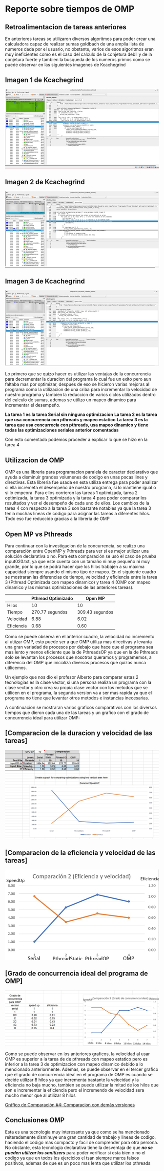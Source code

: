 [comment]: <> (Goldbach_Open MP readme v1.5 Fabio Sanabria Valerin <fabio.sanabria@ucr.ac.cr>)

# **Reporte sobre tiempos de OMP**

## Retroalimentacion de tareas anteriores

En anteriores tareas se utilizaron diversos algoritmos para poder crear una calculadora capaz de realizar sumas goldbach de una amplia lista de numeros dada por el usuario, no obstante, varios de esos algoritmos eran muy ineficientes como es el caso del calculo de la conjetura debil y de la conjetura fuerte y tambien la busqueda de los numeros primos como se puede observar en las siguientes imagenes de Kcachegrind

## Imagen 1 de Kcachegrind

![Marcado 1](../images/kcachegrind1.jpeg)

## Imagen 2 de Kcachegrind

![Marcado 1](../images/kcachegrind2.jpeg)

## Imagen 3 de Kcachegrind

![Marcado 1](../images/kcachegrind3.jpeg)

Lo primero que se quizo hacer es utilizar las ventajas de la concurrencia para decrementar la duracion del programa lo cual fue un exito pero aun faltaba mas por optimizar, despues de eso se hicieron varias mejoras al programa como la utilizacion de una criba para incrementar la velocidad de nuestro programa y tambien la reduccion de varios ciclos utilizados dentro del calculo de sumas, ademas se utilizo un mapeo dinamico para incrementar el desempeño.

**La tarea 1 es la tarea Serial sin ninguna optimizacion**
**La tarea 2 es la tarea que usa concurrencia con pthreads y mapeo estatico**
**La tarea 3 es la tarea que usa concurrecia con pthreads, usa mapeo dinamico y tiene todas las optimizaciones seriales anterior comentadas**

Con esto comentado podemos proceder a explicar lo que se hizo en la tarea 4

## Utilizacion de OMP

OMP es una libreria para programacion paralela de caracter declarativo que ayuda a disminuir grandes volumenes de codigo en unas pocas lines y directivas. Esta libreria fue usada en esta utiliza entrega para poder analizar si ella incremeta el desempeño de nuestro programa, si lo mantiene igual o si lo empeora. Para ellos corrieron las tareas 1 optimizada, tarea 2 optimizada, la tarea 3 optimizada y la tarea 4 para poder comparar los resultados y ver el desempeño de cada uno de ellos. Los cambios de la tarea 4 con respecto a la tarea 3 son bastante notables ya que la tarea 3 tenia muchas lineas de codigo para asignar las tareas a diferentes hilos. Todo eso fue reduccido gracias a la libreria de OMP

## Open MP vs Pthreads

Para continuar con la investigacion de la concurrencia, se realizó una comparación entre OpenMP y Pthreads para ver si es mejor utilizar una solución declarativa o no.
Para esta comparación se usó el caso de prueba input020.txt, ya que este cuenta con un tamaño ni muy pequeño ni muy grande, por lo que se podrá hacer que los hilos trabajen a su maxima capacidad siempre usando el mismo tipo de mapeo. En el siguiente cuadro se mostraran las diferencias de tiempo, velocidad y eficiencia entre la tarea 3 (Pthread Optimizada con mapeo dinamico) y tarea 4 (OMP con mapeo dinamico y las mismas optimizaciones de las anteriores tareas).

|                  | Pthread Optimizado| Open MP  |
|------------------|------------------|------------------|
|Hilos             | 10               | 10               |
|Tiempo            | 270.77 segundos         | 309.43 segundos         |
|Velocidad         | 6.88            | 6.02             |
|Eficiencia        | 0.68             | 0.60          |

Como se puede observa en el anterior cuadro, la velocidad no incremento al utiizar OMP, esto puede ser a que OMP utiliza mas directivas y levanta una gran variadad de procesos por debajo que hace que el programa sea mas lento y menos eficiente que la de PthreadsOP ya que en la de Pthreads solo se levantan los procesos que nosotros queramos y programemos, a diferencia del OMP que inicializa diversos procesos que quizas nunca utilicemos.

Un ejemplo que nos dio el profesor Alberto para comparar estas 2 tecnologias es la clase vector, si una persona realiza un programa con la clase vector y otro crea su propia clase vector con los metodos que se utilicen en el programa, la segunda version va a ser mas rapida ya que el programa no tiene que levantar otros metodos e instancias inecesarias.

A continuacion se mostraran varios graficos comparativos con los diversos tiempos que dieron cada una de las tareas y un grafico con el grado de concurrencia ideal para utilizar OMP:

## [Comparacion de la duracion y velocidad de las tareas]

![Marcado 1](../images/Comparacion1.jpg)

## [Comparacion de la eficiencia y velocidad de las tareas]

![Marcado 1](../images/Comparacion2.jpg)

## [Grado de concurrencia ideal del programa de OMP]

![Marcado 1](../images/Comparacion3.jpg)

Como se puede observar en los anteriores graficos, la velocidad al usar OMP es superior a la tarea de de pthreads con mapeo estatico pero es inferior a la tarea 3 de optimizacion con mapeo dinamico debido a lo mencionado anteriormente. Ademas, se puede observar en el tercer grafico que el grado de concurrencia ideal en el programa de OMP es cuando se decide utilizar 8 hilos ya que incrementa bastante la velocidad y la eficiencia no baja mucho, tambien se puede utilizar la mitad de los hilos que son e incrementar la eficiencia pero el incremendo de velocidad sera mucho menor que al utilizar 8 hilos

[Gráfico de Comparación #4: Comparacion con demás versiones](../design/perf_measure_tarea04_OMP.xlsx)

## Conclusiones OMP

Esta es una tecnologia muy interesante ya que como se ha mencionado reiteradamente disminuye una gran cantidad de trabajo y lineas de codigo, haciendo el codigo mas compacto y facil de comprender para otra persona. No obstante, esta tecnologia declarativa tiene la desventaja de que ***no se pueden utilizar los sanitizers*** para poder verificar si esta bien o no el codigo ya que en todos los ejercicios el tsan siempre marca falsos positivos, ademas de que es un poco mas lenta que utilizar los pthreads